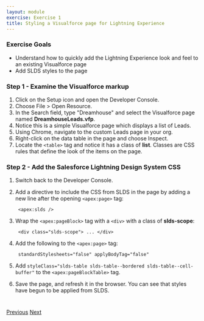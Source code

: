 ```yaml
---
layout: module
exercise: Exercise 1
title: Styling a Visualforce page for Lightning Experience
---
```


### Exercise Goals
* Understand how to quickly add the Lightning Experience look and feel to an existing Visualforce page
* Add SLDS styles to the page

### Step 1 - Examine the Visualforce markup
1. Click on the Setup icon and open the Developer Console.
2. Choose File > Open Resource.
3. In the Search field, type "Dreamhouse" and select the Visualforce page named **DreamhouseLeads.vfp**.
4. Notice this is a simple Visualforce page which displays a list of Leads.
5. Using Chrome, navigate to the custom Leads page in your org.
6. Right-click on the data table in the page and choose Inspect.
7. Locate the `<table>` tag and notice it has a class of **list**. Classes are CSS rules that define the look of the items on the page.

### Step 2 - Add the Salesforce Lightning Design System CSS
1. Switch back to the Developer Console.
2. Add a directive to include the CSS from SLDS in the page by adding a new line after the opening `<apex:page>` tag:

		<apex:slds />
		
3. Wrap the `<apex:pageBlock>` tag with a `<div>` with a class of **slds-scope**:

		<div class="slds-scope"> ... </div>
		
4. Add the following to the `<apex:page>` tag:

		standardStylesheets="false" applyBodyTag="false"
		
5. Add `styleClass="slds-table slds-table--bordered slds-table--cell-buffer"` to the `<apex:pageBlockTable>` tag. 
6. Save the page, and refresh it in the browser. You can see that styles have begun to be applied from SLDS.
		

<div class="row" style="margin-top:40px;">
<div class="col-sm-12">
<a href="Exercise_d5.html" class="btn btn-default"><i class="glyphicon glyphicon-chevron-left"></i> Previous</a>
<a href="Exercise_2.html" class="btn btn-default pull-right">Next <i class="glyphicon glyphicon-chevron-right"></i></a>
</div>
</div>
